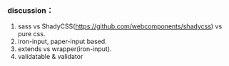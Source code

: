 ### discussion：
1. sass vs ShadyCSS(https://github.com/webcomponents/shadycss) vs pure css.
2. iron-input, paper-input based.
3. extends vs wrapper(iron-input).
4. validatable & validator
